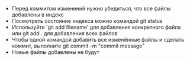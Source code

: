 * Перед коммитом изменений нужно убедиться, что все файлы добавлены в индекс
* Посмотреть состояние индекса можно командой git status
* Используйте 'git add filename' для добавления конкретного файла или git add . для добавления всех файлов
* Чтобы одной командой добавить все изменённые файлы и сделать коммит, выполните git commit -m "commit message"
* Новые файлы добавлены не будут

